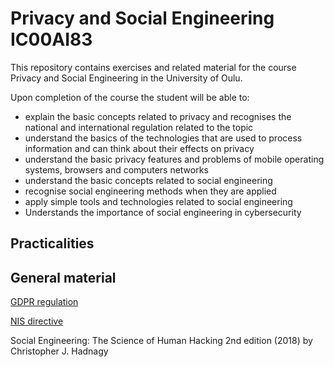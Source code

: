 # Privacy and Social Engineering IC00AI83 

This repository contains exercises and related material for the course Privacy and Social Engineering in the University of Oulu.

Upon completion of the course the student will be able to:
* explain the basic concepts related to privacy and recognises the national and international regulation related to the topic
* understand the basics of the technologies that are used to process information and can think about their effects on privacy
* understand the basic privacy features and problems of mobile operating systems, browsers and computers networks
* understand the basic concepts related to social engineering
* recognise social engineering methods when they are applied
* apply simple tools and technologies related to social engineering
* Understands the importance of social engineering in cybersecurity

## Practicalities

## General material

[GDPR regulation](https://eur-lex.europa.eu/legal-content/EN/TXT/PDF/?uri=CELEX:32016R0679)

[NIS directive](https://eur-lex.europa.eu/legal-content/EN/TXT/PDF/?uri=CELEX:32016L1148)

Social Engineering: The Science of Human Hacking 2nd edition (2018) by Christopher J. Hadnagy 

